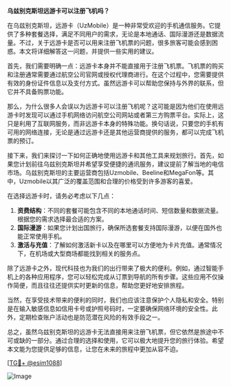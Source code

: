 **乌兹别克斯坦远游卡可以注册飞机吗？**

在乌兹别克斯坦，远游卡（UzMobile）是一种非常受欢迎的手机通信服务。它提供了多种套餐选择，满足不同用户的需求，无论是本地通话、国际漫游还是数据流量。不过，关于远游卡是否可以用来注册飞机票的问题，很多旅客可能会感到困惑。本文将详细解答这一问题，并提供一些实用的建议。

首先，我们需要明确一点：远游卡本身并不能直接用于注册飞机票。飞机票的购买和注册通常需要通过航空公司官网或授权代理商进行。在这个过程中，您需要提供有效的身份证件信息以及支付方式。虽然远游卡可以帮助您保持与外界的联系，但它并不具备购票功能。

那么，为什么很多人会误以为远游卡可以注册飞机呢？这可能是因为他们在使用远游卡时发现可以通过手机网络访问航空公司网站或者第三方购票平台。实际上，这只是利用了互联网服务，而非远游卡本身的特殊功能。换句话说，只要您的手机有可用的网络连接，无论是通过远游卡还是其他运营商提供的服务，都可以完成飞机票的预订。

接下来，我们来探讨一下如何正确地使用远游卡和其他工具来规划旅行。首先，如果您计划前往乌兹别克斯坦并希望享受便捷的通讯服务，建议提前了解当地的电信市场。乌兹别克斯坦的主要运营商包括Uzmobile、Beeline和MegaFon等。其中，Uzmobile以其广泛的覆盖范围和合理的价格受到许多游客的喜爱。

在选择远游卡时，请务必考虑以下几点：
1. **资费结构**：不同的套餐可能包含不同的本地通话时间、短信数量和数据流量。根据您的需求选择最合适的方案。
2. **国际漫游**：如果您计划出国旅行，确保所选套餐支持国际漫游，以便在国外也能正常使用手机。
3. **激活与充值**：了解如何激活新卡以及在哪里可以方便地为卡片充值。通常情况下，在机场或大型商场都能找到相关的服务点。

除了远游卡之外，现代科技也为我们的出行带来了极大的便利。例如，通过智能手机上的各种应用程序，您可以轻松完成从订票到导航的所有步骤。这些应用不仅操作简便，而且往往还提供实时更新的信息，帮助您更好地安排旅程。

当然，在享受技术带来的便利的同时，我们也应该注意保护个人隐私和安全。特别是在输入敏感信息如信用卡号或护照号码时，一定要确保网络环境的安全性。此外，定期检查账户活动也是防范潜在风险的有效手段之一。

总之，虽然乌兹别克斯坦的远游卡无法直接用来注册飞机票，但它依然是旅途中不可或缺的一部分。通过合理的选择和使用，它可以极大地提升您的旅行体验。希望本文能为您提供足够的信息，让您在未来的旅程中更加从容不迫。

[[TG💪+ @esim1088](https://t.me/s/esim1088)]

![Image](https://i.postimg.cc/4NQfJmqS/Snipaste-2025-05-13-00-14-12.png)